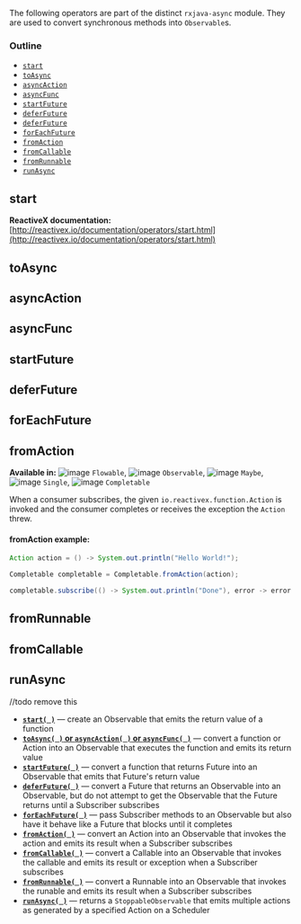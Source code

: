 The following operators are part of the distinct `rxjava-async` module. They are used to convert synchronous methods into `Observable`s.

### Outline

- [`start`](#start)
- [`toAsync`](#toasync)
- [`asyncAction`](#asyncaction)
- [`asyncFunc`](#asyncfunc)
- [`startFuture`](#startfuture)
- [`deferFuture`](#startfuture)
- [`deferFuture`](#deferfuture)
- [`forEachFuture`](#foreachfuture)
- [`fromAction`](#fromaction)
- [`fromCallable`](#fromcallable)
- [`fromRunnable`](#fromrunnable)
- [`runAsync`](#runasync)

## start

**ReactiveX documentation:** [http://reactivex.io/documentation/operators/start.html](http://reactivex.io/documentation/operators/start.html)

## toAsync

## asyncAction

## asyncFunc

## startFuture

## deferFuture

## forEachFuture

## fromAction

**Available in:** ![image](https://raw.github.com/wiki/ReactiveX/RxJava/images/checkmark_off.png) `Flowable`, ![image](https://raw.github.com/wiki/ReactiveX/RxJava/images/checkmark_off.png) `Observable`, ![image](https://raw.github.com/wiki/ReactiveX/RxJava/images/checkmark_on.png) `Maybe`, ![image](https://raw.github.com/wiki/ReactiveX/RxJava/images/checkmark_off.png) `Single`, ![image](https://raw.github.com/wiki/ReactiveX/RxJava/images/checkmark_on.png) `Completable`

When a consumer subscribes, the given `io.reactivex.function.Action` is invoked and the consumer completes or receives the exception the `Action` threw.

#### fromAction example:

```java
Action action = () -> System.out.println("Hello World!");

Completable completable = Completable.fromAction(action);

completable.subscribe(() -> System.out.println("Done"), error -> error.printStackTrace());
```

## fromRunnable

## fromCallable

## runAsync


//todo remove this
* [**`start( )`**](http://reactivex.io/documentation/operators/start.html) — create an Observable that emits the return value of a function
* [**`toAsync( )` or `asyncAction( )` or `asyncFunc( )`**](http://reactivex.io/documentation/operators/start.html) — convert a function or Action into an Observable that executes the function and emits its return value
* [**`startFuture( )`**](http://reactivex.io/documentation/operators/start.html) — convert a function that returns Future into an Observable that emits that Future's return value
* [**`deferFuture( )`**](http://reactivex.io/documentation/operators/start.html) — convert a Future that returns an Observable into an Observable, but do not attempt to get the Observable that the Future returns until a Subscriber subscribes
* [**`forEachFuture( )`**](http://reactivex.io/documentation/operators/start.html) — pass Subscriber methods to an Observable but also have it behave like a Future that blocks until it completes
* [**`fromAction( )`**](http://reactivex.io/documentation/operators/start.html) — convert an Action into an Observable that invokes the action and emits its result when a Subscriber subscribes
* [**`fromCallable( )`**](http://reactivex.io/documentation/operators/start.html) — convert a Callable into an Observable that invokes the callable and emits its result or exception when a Subscriber subscribes
* [**`fromRunnable( )`**](http://reactivex.io/documentation/operators/start.html) — convert a Runnable into an Observable that invokes the runable and emits its result when a Subscriber subscribes
* [**`runAsync( )`**](http://reactivex.io/documentation/operators/start.html) — returns a `StoppableObservable` that emits multiple actions as generated by a specified Action on a Scheduler